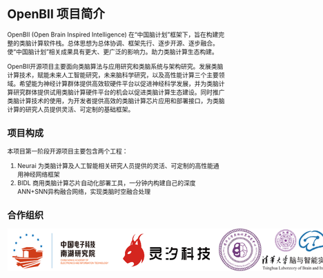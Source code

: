 # OpenBII 项目简介

OpenBII (Open Brain Inspired Intelligence) 在“中国脑计划”框架下，旨在构建完整的类脑计算软件栈。总体思想为总体协调、框架先行、逐步开源、逐步融合。使“中国脑计划”相关成果具有更大、更广泛的影响力。助力类脑计算生态构建。

OpenBII开源项目主要面向类脑算法与应用研究和类脑系统与架构研究。发展类脑计算技术，赋能未来人工智能研究，未来脑科学研究，以及高性能计算三个主要领域。希望能为神经计算群体提供高效软硬件平台以促进神经科学发展，并为类脑计算研究群体提供试用类脑计算硬件平台的机会以促进类脑计算生态建设。同时推广类脑计算技术的使用，为开发者提供高效的类脑计算芯片应用和部署接口，为类脑计算的研究人员提供灵活、可定制的基础框架。



## 项目构成

本项目第一阶段开源项目主要包含两个工程：<br />
1. Neurai 为类脑计算及人工智能相关研究人员提供的灵活、可定制的高性能通用神经网络框架 <br />
2. BIDL 商用类脑计算芯片自动化部署工具，一分钟内构建自己的深度ANN+SNN异构融合网络，实现类脑时空融合处理  <br />





## 合作组织
<div style="display: flex; justify-content: space-between;">
  <img src="https://github.com/openBII/.github/blob/master/figures/cnaeit_logo.jpg" alt="cnaeit" width="240" />
  <img src="https://github.com/openBII/.github/blob/master/figures/lynxi_logo.png" alt="lynxi" width="250" />
  <img src="https://github.com/openBII/.github/blob/master/figures/tsinghua_brain_inspired_computing_reserch_logo.jpg" alt="tsinghua" width="100" />
  <img src="https://github.com/openBII/.github/blob/master/figures/tsinghua_brain_and_intelligence_logo.png" alt="tsinghua" width="180" />
</div>

